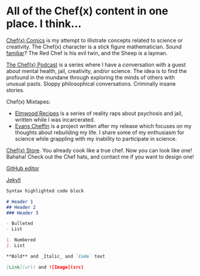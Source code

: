 # All of the Chef(x) content in one place. I think...

[Chef(x) Comics](https://www.instagram.com/chefofx/) is my attempt to illistrate concepts related to science or creativity. The Chef(x) character is a stick figure mathematician. Sound [familiar](http://www.xkcd.com/)? The Red Chef is his evil twin, and the Sheep is a layman. 

[The Chef(x) Podcast](https://itunes.apple.com/us/podcast/the-chef-x-podcast/id1227336978?mt=2) is a series where I have a conversation with a guest about mental health, jail, creativity, and/or science. The idea is to find the profound in the mundane through exploring the minds of others with unusual pasts. Sloppy philosophical conversations. Criminally insane stories. 

Chef(x) Mixtapes: 
- [Elmwood Recipes](https://drive.google.com/open?id=0B1Ol8fuZMTCWTGY1N29lakxuSnc) is a series of reality raps about psychosis and jail, written while I was incarcerated.  
- [Evans Cheffin](https://drive.google.com/open?id=0B1Ol8fuZMTCWVS1UNDJueEh1SE0) is a project written after my release which focuses on my thoughts about rebuilding my life. I share some of my enthusiasm for science while grappling with my inability to participate in science. 

[Chef(x) Store](http://www.etsy.com/shop). You already cook like a true chef. Now you can look like one! Bahaha! Check out the Chef hats, and contact me if you want to design one!







[GitHub editor](https://github.com/chefofx/chefofx.github.io/edit/master/README.md)

[Jekyll](https://jekyllrb.com/)

```markdown
Syntax highlighted code block

# Header 1
## Header 2
### Header 3

- Bulleted
- List

1. Numbered
2. List

**Bold** and _Italic_ and `Code` text

[Link](url) and ![Image](src)
```
